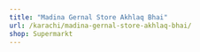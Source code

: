 ```yaml
---
title: "Madina Gernal Store Akhlaq Bhai"
url: /karachi/madina-gernal-store-akhlaq-bhai/
shop: Supermarkt
---
```

